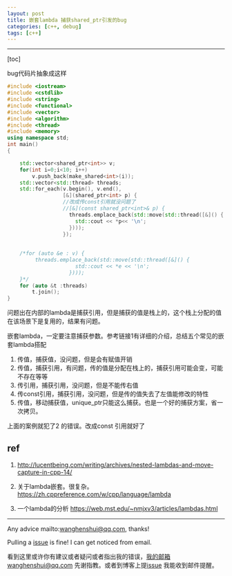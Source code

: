 ```yaml
---
layout: post
title: 嵌套lambda 捕获shared_ptr引发的bug
categories: [c++, debug]
tags: [c++]
---
```

  

---

[toc]

bug代码片抽象成这样

```c++
#include <iostream>
#include <cstdlib>
#include <string>
#include <functional>
#include <vector>
#include <algorithm>
#include <thread>
#include <memory>
using namespace std;
int main()
{

    std::vector<shared_ptr<int>> v;
    for(int i=0;i<10; i++)
        v.push_back(make_shared<int>(i));
    std::vector<std::thread> threads;
    std::for_each(v.begin(), v.end(),
                  [&](shared_ptr<int> p) {
                  //改成传const引用就没问题了
                  //[&](const shared_ptr<int>& p) {
                    threads.emplace_back(std::move(std::thread([&]() {
                      std::cout << *p<< '\n';
                    })));
                  });
    
    
    /*for (auto &e : v) {
         threads.emplace_back(std::move(std::thread([&]() {
                      std::cout << *e << '\n';
                    })));
    }*/
    for (auto &t :threads)
        t.join();
}
```



问题出在内部的lambda是捕获引用，但是捕获的值是栈上的，这个栈上分配的值在该场景下是复用的，结果有问题。

嵌套lambda，一定要注意捕获参数。参考链接1有详细的介绍，总结五个常见的嵌套lambda搭配

1. 传值，捕获值，没问题，但是会有赋值开销
2. 传值，捕获引用，有问题，传的值是分配在栈上的，捕获引用可能会变，可能不存在等等
3. 传引用，捕获引用，没问题，但是不能传右值
4. 传const引用，捕获引用，没问题，但是传的值失去了左值能修改的特性
5. 传值，移动捕获值，unique_ptr只能这么捕获。也是一个好的捕获方案，省一次拷贝。

上面的案例就犯了2 的错误。改成const 引用就好了



## ref

1. http://lucentbeing.com/writing/archives/nested-lambdas-and-move-capture-in-cpp-14/

2. 关于lambda嵌套。很复杂。https://zh.cppreference.com/w/cpp/language/lambda

3. 一个lambda的分析 https://web.mst.edu/~nmjxv3/articles/lambdas.html

   

---

Any advice mailto:wanghenshui@qq.com, thanks! 

Pulling a [issue](https://github.com/wanghenshui/wanghenshui.github.io/issues/new) is fine! I can get noticed from email.

看到这里或许你有建议或者疑问或者指出我的错误，我的邮箱wanghenshui@qq.com 先谢指教。或者到博客上提[issue](https://github.com/wanghenshui/wanghenshui.github.io/issues/new) 我能收到邮件提醒。